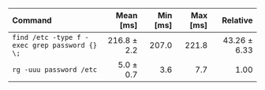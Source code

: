 | Command | Mean [ms] | Min [ms] | Max [ms] | Relative |
|:---|---:|---:|---:|---:|
| `find /etc -type f -exec grep password {} \;` | 216.8 ± 2.2 | 207.0 | 221.8 | 43.26 ± 6.33 |
| `rg -uuu password /etc` | 5.0 ± 0.7 | 3.6 | 7.7 | 1.00 |
